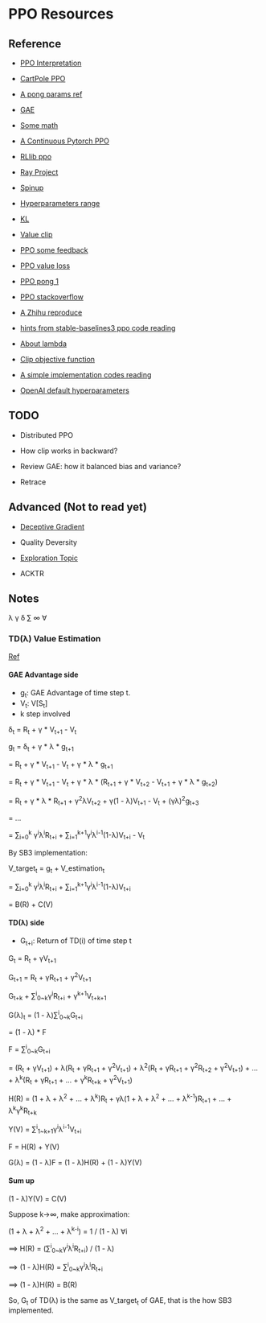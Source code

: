# PPO Resources

## Reference

* [PPO Interpretation](https://stackoverflow.com/questions/46422845/what-is-the-way-to-understand-proximal-policy-optimization-algorithm-in-rl)

* [CartPole PPO](https://github.com/4kasha/CartPole_PPO)

* [A pong params ref](https://github.com/ray-project/ray/blob/master/rllib/tuned_examples/ppo/pong-ppo.yaml)

* [GAE](https://towardsdatascience.com/generalized-advantage-estimate-maths-and-code-b5d5bd3ce737)

* [Some math](https://avandekleut.github.io/a2c/)

* [A Continuous Pytorch PPO](https://github.com/nikhilbarhate99/PPO-PyTorch/blob/master/PPO.py)

* [RLlib ppo](https://docs.ray.io/en/master/rllib-algorithms.html#proximal-policy-optimization-ppo)

* [Ray Project](https://github.com/ray-project/rl-experiments)

* [Spinup](https://spinningup.openai.com/en/latest/algorithms/ppo.html)

* [Hyperparameters range](https://medium.com/aureliantactics/ppo-hyperparameters-and-ranges-6fc2d29bccbe)

* [KL](http://joschu.net/blog/kl-approx.html)

* [Value clip](https://github.com/openai/baselines/issues/91)

* [PPO some feedback](https://github.com/openai/baselines/issues/445)

* [PPO value loss](https://github.com/openai/baselines/issues/91)

* [PPO pong 1](http://www.sagargv.com/blog/pong-ppo/)

* [PPO stackoverflow](https://stackexchange.com/search?q=ppo)

* [A Zhihu reproduce](https://zhuanlan.zhihu.com/p/50322028)

* [hints from stable-baselines3 ppo code reading](https://blog.csdn.net/jinzhuojun/article/details/80417179)

* [About lambda](https://slm-lab.gitbook.io/slm-lab/using-slm-lab/search-spec-ppo-on-breakout)

* [Clip objective function](https://drive.google.com/file/d/1PDzn9RPvaXjJFZkGeapMHbHGiWWW20Ey/view)

* [A simple implementation codes reading](https://towardsdatascience.com/a-graphic-guide-to-implementing-ppo-for-atari-games-5740ccbe3fbc)

* [OpenAI default hyperparameters](https://github.com/openai/baselines/blob/master/baselines/ppo2/defaults.py)

## TODO

* Distributed PPO

* How clip works in backward?

* Review GAE: how it balanced bias and variance?

* Retrace

## Advanced (Not to read yet)

* [Deceptive Gradient](https://arxiv.org/pdf/2006.08505.pdf)

* Quality Deversity

* [Exploration Topic](https://stackoverflow.com/questions/63047930/reinforcement-learning-driving-around-objects-with-ppo)

* ACKTR

## Notes
λ γ δ ∑ ∞ ∀
### TD(λ) Value Estimation
[Ref](https://towardsdatascience.com/reinforcement-learning-td-%CE%BB-introduction-686a5e4f4e60)

#### GAE Advantage side
* g<sub>t</sub>: GAE Advantage of time step t.
* V<sub>t</sub>: V[S<sub>t</sub>]
* k step involved

δ<sub>t</sub> = R<sub>t</sub> + γ * V<sub>t+1</sub> - V<sub>t</sub>

g<sub>t</sub> = δ<sub>t</sub> + γ * λ * g<sub>t+1</sub>

= R<sub>t</sub> + γ * V<sub>t+1</sub> - V<sub>t</sub> + γ * λ * g<sub>t+1</sub>

= R<sub>t</sub> + γ * V<sub>t+1</sub> - V<sub>t</sub> + γ * λ * (R<sub>t+1</sub> + γ * V<sub>t+2</sub> - V<sub>t+1</sub> + γ * λ * g<sub>t+2</sub>)

= R<sub>t</sub> + γ * λ * R<sub>t+1</sub> + γ<sup>2</sup>λV<sub>t+2</sub> + γ(1 - λ)V<sub>t+1</sub> - V<sub>t</sub> + (γλ)<sup>2</sup>g<sub>t+3</sub>

= ...

= ∑<sub>i=0</sub><sup>k</sup> γ<sup>i</sup>λ<sup>i</sup>R<sub>t+i</sub> + ∑<sub>i=1</sub><sup>k+1</sup>γ<sup>i</sup>λ<sup>i-1</sup>(1-λ)V<sub>t+i</sub> - V<sub>t</sub>

By SB3 implementation:

V_target<sub>t</sub> = g<sub>t</sub> + V_estimation<sub>t</sub>

= ∑<sub>i=0</sub><sup>k</sup> γ<sup>i</sup>λ<sup>i</sup>R<sub>t+i</sub> + ∑<sub>i=1</sub><sup>k+1</sup>γ<sup>i</sup>λ<sup>i-1</sup>(1-λ)V<sub>t+i</sub>

= B(R) + C(V)

#### TD(λ) side
* G<sub>t+i</sub>: Return of TD(i) of time step t 

G<sub>t</sub> = R<sub>t</sub> + γV<sub>t+1</sub>

G<sub>t+1</sub> = R<sub>t</sub> + γR<sub>t+1</sub> + γ<sup>2</sup>V<sub>t+1</sub>

G<sub>t+k</sub> + ∑<sup>i</sup><sub>0~k</sub>γ<sup>i</sup>R<sub>t+i</sub> + γ<sup>k+1</sup>V<sub>t+k+1</sub>

G(λ)<sub>t</sub> = (1 - λ)∑<sup>i</sup><sub>0~k</sub>G<sub>t+i</sub>

= (1 - λ) * F

F = ∑<sup>i</sup><sub>0~k</sub>G<sub>t+i</sub>

= (R<sub>t</sub> + γV<sub>t+1</sub>)
    + λ(R<sub>t</sub> + γR<sub>t+1</sub> + γ<sup>2</sup>V<sub>t+1</sub>)
    + λ<sup>2</sup>(R<sub>t</sub> + γR<sub>t+1</sub> + γ<sup>2</sup>R<sub>t+2</sub> + γ<sup>2</sup>V<sub>t+1</sub>)
    + ...
    + λ<sup>k</sup>(R<sub>t</sub> + γR<sub>t+1</sub> + ... + γ<sup>k</sup>R<sub>t+k</sub> + γ<sup>2</sup>V<sub>t+1</sub>)

H(R) = (1 + λ + λ<sup>2</sup> + ... + λ<sup>k</sup>)R<sub>t</sub>
    + γλ(1 + λ + λ<sup>2</sup> + ... + λ<sup>k-1</sup>)R<sub>t+1</sub>
    + ...
    + λ<sup>k</sup>γ<sup>k</sup>R<sub>t+k</sub>

Y(V) = ∑<sup>i</sup><sub>1~k+1</sub>γ<sup>i</sup>λ<sup>i-1</sup>V<sub>t+i</sub>

F = H(R) + Y(V)

G(λ) = (1 - λ)F = (1 - λ)H(R) + (1 - λ)Y(V)

#### Sum up
(1 - λ)Y(V) = C(V)

Suppose k->∞, make approximation:

(1 + λ + λ<sup>2</sup> + ... + λ<sup>k-i</sup>) = 1 / (1 - λ)   ∀i

==> H(R) = (∑<sup>i</sup><sub>0~k</sub>γ<sup>i</sup>λ<sup>i</sup>R<sub>t+i</sub>) / (1 - λ)

==> (1 - λ)H(R) = ∑<sup>i</sup><sub>0~k</sub>γ<sup>i</sup>λ<sup>i</sup>R<sub>t+i</sub>

==> (1 - λ)H(R) = B(R)

So, G<sub>t</sub> of TD(λ) is the same as V_target<sub>t</sub> of GAE, that is the how SB3 implemented.



